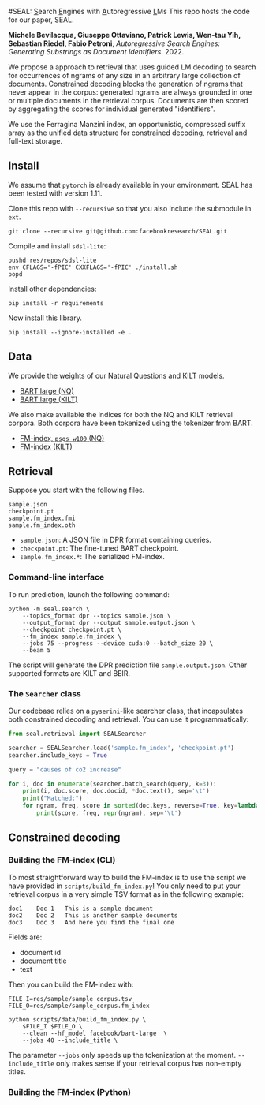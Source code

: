 #SEAL: <u>S</u>earch <u>E</u>ngines with <u>A</u>utoregressive <u>L</u>Ms
This repo hosts the code for our paper, SEAL.

**Michele Bevilacqua, Giuseppe Ottaviano, Patrick Lewis, Wen-tau Yih, Sebastian Riedel, Fabio Petroni**,
 *Autoregressive Search Engines: Generating Substrings as Document Identifiers.* 2022.

We propose a approach to retrieval that uses guided LM decoding to search for occurrences of ngrams of any size in an 
arbitrary large collection of documents. Constrained decoding blocks the generation of ngrams that never appear in the 
corpus: generated ngrams are always grounded in one or multiple documents in the retrieval corpus. Documents are then scored by aggregating the scores for individual generated 
"identifiers". 

We use the Ferragina Manzini index, an opportunistic, compressed suffix array as the unified data structure for constrained decoding,
retrieval and full-text storage.

## Install
We assume that `pytorch` is already available in your environment. SEAL has been tested with version 1.11.

Clone this repo with `--recursive` so that you also include the submodule in `ext`.
```commandline
git clone --recursive git@github.com:facebookresearch/SEAL.git
```

Compile and install `sdsl-lite`:
```commandline
pushd res/repos/sdsl-lite
env CFLAGS='-fPIC' CXXFLAGS='-fPIC' ./install.sh
popd
```

Install other dependencies:
```commandline
pip install -r requirements
```

Now install this library.
```commandline
pip install --ignore-installed -e .
```
## Data
We provide the weights of our Natural Questions and KILT models.
* [BART large (NQ)](URL)
* [BART large (KILT)](URL)

We also make available the indices for both the NQ and KILT retrieval corpora. Both corpora have been tokenized using 
the tokenizer from BART.
* [FM-index, `psgs_w100` (NQ)](URL)
* [FM-index (KILT)](URL)

## Retrieval
Suppose you start with the following files.
```commandline
sample.json
checkpoint.pt
sample.fm_index.fmi
sample.fm_index.oth
```
* `sample.json`: A JSON file in DPR format containing queries.
* `checkpoint.pt`: The fine-tuned BART checkpoint.
* `sample.fm_index.*`: The serialized FM-index.

### Command-line interface
To run prediction, launch the following command:

```commandline
python -m seal.search \
    --topics_format dpr --topics sample.json \
    --output_format dpr --output sample.output.json \
    --checkpoint checkpoint.pt \
    --fm_index sample.fm_index \
    --jobs 75 --progress --device cuda:0 --batch_size 20 \
    --beam 5
```
The script will generate the DPR prediction file `sample.output.json`. Other supported formats are KILT and BEIR.

### The `Searcher` class
Our codebase relies on a `pyserini`-like searcher class, that incapsulates both constrained decoding and retrieval. You
can use it programmatically:
```python
from seal.retrieval import SEALSearcher

searcher = SEALSearcher.load('sample.fm_index', 'checkpoint.pt')
searcher.include_keys = True

query = "causes of co2 increase"

for i, doc in enumerate(searcher.batch_search(query, k=3)):
    print(i, doc.score, doc.docid, *doc.text(), sep='\t')
    print("Matched:")
    for ngram, freq, score in sorted(doc.keys, reverse=True, key=lambda x:x[2]):
        print(score, freq, repr(ngram), sep='\t')
```

## Constrained decoding

### Building the FM-index (CLI)
To most straightforward way to build the FM-index is to use the script we have provided in `scripts/build_fm_index.py`! 
You only need  to put your retrieval corpus in a very simple TSV format as in the following example:
```
doc1    Doc 1   This is a sample document
doc2    Doc 2   This is another sample documents
doc3    Doc 3   And here you find the final one
```
Fields are: 
* document id
* document title
* text 

Then you can build the FM-index with:
```commandline
FILE_I=res/sample/sample_corpus.tsv
FILE_O=res/sample/sample_corpus.fm_index

python scripts/data/build_fm_index.py \
    $FILE_I $FILE_O \
    --clean --hf_model facebook/bart-large  \
    --jobs 40 --include_title \
```
The parameter `--jobs` only speeds up the tokenization at the moment. `--include_title` only makes sense if your retrieval corpus has non-empty titles.

### Building the FM-index (Python)
